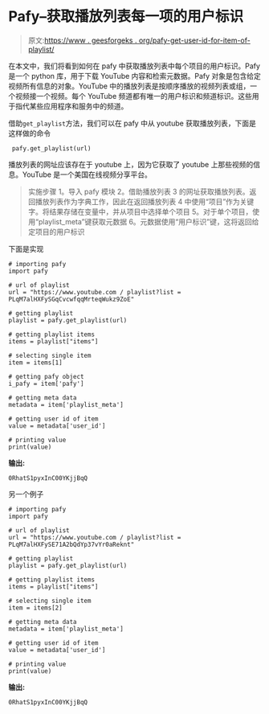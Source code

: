 # Pafy–获取播放列表每一项的用户标识

> 原文:[https://www . geesforgeks . org/pafy-get-user-id-for-item-of-playlist/](https://www.geeksforgeeks.org/pafy-getting-user-id-for-each-item-of-playlist/)

在本文中，我们将看到如何在 pafy 中获取播放列表中每个项目的用户标识。Pafy 是一个 python 库，用于下载 YouTube 内容和检索元数据。Pafy 对象是包含给定视频所有信息的对象。YouTube 中的播放列表是按顺序播放的视频列表或组，一个视频接一个视频。每个 YouTube 频道都有唯一的用户标识和频道标识。这些用于指代某些应用程序和服务中的频道。

借助`get_playlist`方法，我们可以在 pafy 中从 youtube 获取播放列表，下面是这样做的命令

```
 pafy.get_playlist(url)
```

播放列表的网址应该存在于 youtube 上，因为它获取了 youtube 上那些视频的信息。YouTube 是一个美国在线视频分享平台。

> 实施步骤
> 1。导入 pafy 模块
> 2。借助播放列表
> 3 的网址获取播放列表。返回播放列表作为字典工作，因此在返回播放列表
> 4 中使用“项目”作为关键字。将结果存储在变量中，并从项目中选择单个项目
> 5。对于单个项目，使用“playlist_meta”键获取元数据
> 6。元数据使用“用户标识”键，这将返回给定项目的用户标识

下面是实现

```
# importing pafy
import pafy 

# url of playlist
url = "https://www.youtube.com / playlist?list = PLqM7alHXFySGqCvcwfqqMrteqWukz9ZoE"

# getting playlist
playlist = pafy.get_playlist(url)

# getting playlist items
items = playlist["items"]

# selecting single item
item = items[1]

# getting pafy object
i_pafy = item['pafy']

# getting meta data
metadata = item['playlist_meta']

# getting user id of item
value = metadata['user_id']

# printing value
print(value)
```

**输出:**

```
0RhatS1pyxInC00YKjjBqQ
```

另一个例子

```
# importing pafy
import pafy 

# url of playlist
url = "https://www.youtube.com / playlist?list = PLqM7alHXFySE71A2bQdYp37vYr0aReknt"

# getting playlist
playlist = pafy.get_playlist(url)

# getting playlist items
items = playlist["items"]

# selecting single item
item = items[2]

# getting meta data
metadata = item['playlist_meta']

# getting user id of item
value = metadata['user_id']

# printing value
print(value)
```

**输出:**

```
0RhatS1pyxInC00YKjjBqQ

```